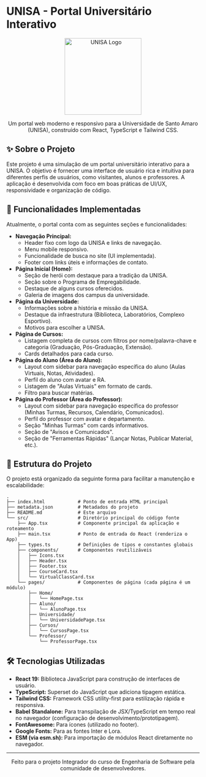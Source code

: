 
# UNISA - Portal Universitário Interativo

<div align="center">
  <img src="https://images.maisbolsas.com.br/content/superior/instituicao/logo/g/unisa.png" alt="UNISA Logo" width="200"/>
</div>

<p align="center">
  Um portal web moderno e responsivo para a Universidade de Santo Amaro (UNISA), construído com React, TypeScript e Tailwind CSS.
</p>

## ✨ Sobre o Projeto

Este projeto é uma simulação de um portal universitário interativo para a UNISA. O objetivo é fornecer uma interface de usuário rica e intuitiva para diferentes perfis de usuários, como visitantes, alunos e professores. A aplicação é desenvolvida com foco em boas práticas de UI/UX, responsividade e organização de código.

## 🚀 Funcionalidades Implementadas

Atualmente, o portal conta com as seguintes seções e funcionalidades:

*   **Navegação Principal:**
    *   Header fixo com logo da UNISA e links de navegação.
    *   Menu mobile responsivo.
    *   Funcionalidade de busca no site (UI implementada).
    *   Footer com links úteis e informações de contato.
*   **Página Inicial (Home):**
    *   Seção de herói com destaque para a tradição da UNISA.
    *   Seção sobre o Programa de Empregabilidade.
    *   Destaque de alguns cursos oferecidos.
    *   Galeria de imagens dos campus da universidade.
*   **Página da Universidade:**
    *   Informações sobre a história e missão da UNISA.
    *   Destaque da infraestrutura (Biblioteca, Laboratórios, Complexo Esportivo).
    *   Motivos para escolher a UNISA.
*   **Página de Cursos:**
    *   Listagem completa de cursos com filtros por nome/palavra-chave e categoria (Graduação, Pós-Graduação, Extensão).
    *   Cards detalhados para cada curso.
*   **Página do Aluno (Área do Aluno):**
    *   Layout com sidebar para navegação específica do aluno (Aulas Virtuais, Notas, Atividades).
    *   Perfil do aluno com avatar e RA.
    *   Listagem de "Aulas Virtuais" em formato de cards.
    *   Filtro para buscar matérias.
*   **Página do Professor (Área do Professor):**
    *   Layout com sidebar para navegação específica do professor (Minhas Turmas, Recursos, Calendário, Comunicados).
    *   Perfil do professor com avatar e departamento.
    *   Seção "Minhas Turmas" com cards informativos.
    *   Seção de "Avisos e Comunicados".
    *   Seção de "Ferramentas Rápidas" (Lançar Notas, Publicar Material, etc.).

## 📁 Estrutura do Projeto

O projeto está organizado da seguinte forma para facilitar a manutenção e escalabilidade:

```
.
├── index.html            # Ponto de entrada HTML principal
├── metadata.json         # Metadados do projeto
├── README.md             # Este arquivo
└── src/                  # Diretório principal do código fonte
    ├── App.tsx           # Componente principal da aplicação e roteamento
    ├── main.tsx          # Ponto de entrada do React (renderiza o App)
    ├── types.ts          # Definições de tipos e constantes globais
    ├── components/       # Componentes reutilizáveis
    │   ├── Icons.tsx
    │   ├── Header.tsx
    │   ├── Footer.tsx
    │   ├── CourseCard.tsx
    │   └── VirtualClassCard.tsx
    └── pages/            # Componentes de página (cada página é um módulo)
        ├── Home/
        │   └── HomePage.tsx
        ├── Aluno/
        │   └── AlunoPage.tsx
        ├── Universidade/
        │   └── UniversidadePage.tsx
        ├── Cursos/
        │   └── CursosPage.tsx
        └── Professor/
            └── ProfessorPage.tsx
```

## 🛠️ Tecnologias Utilizadas

*   **React 19:** Biblioteca JavaScript para construção de interfaces de usuário.
*   **TypeScript:** Superset do JavaScript que adiciona tipagem estática.
*   **Tailwind CSS:** Framework CSS utility-first para estilização rápida e responsiva.
*   **Babel Standalone:** Para transpilação de JSX/TypeScript em tempo real no navegador (configuração de desenvolvimento/prototipagem).
*   **FontAwesome:** Para ícones (utilizado no footer).
*   **Google Fonts:** Para as fontes Inter e Lora.
*   **ESM (via esm.sh):** Para importação de módulos React diretamente no navegador.



---

<p align="center">
  Feito para o projeto Integrador do curso de Engenharia de Software pela comunidade de desenvolvedores.
</p>
